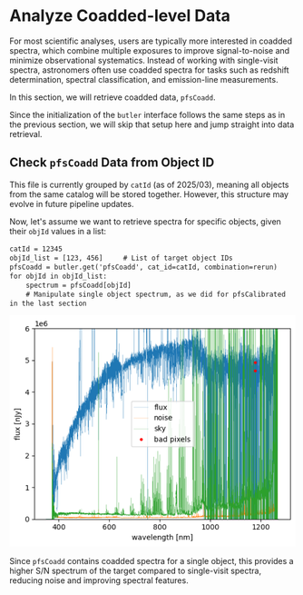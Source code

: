 # Analyze Coadded-level Data

For most scientific analyses, users are typically more interested in coadded spectra, which combine multiple exposures to improve signal-to-noise and minimize observational systematics. Instead of working with single-visit spectra, astronomers often use coadded spectra for tasks such as redshift determination, spectral classification, and emission-line measurements.

In this section, we will retrieve coadded data, `pfsCoadd`.

Since the initialization of the `butler` interface follows the same steps as in the previous section, we will skip that setup here and jump straight into data retrieval.

## Check `pfsCoadd` Data from Object ID

This file is currently grouped by `catId` (as of 2025/03), meaning all objects from the same catalog will be stored together. However, this structure may evolve in future pipeline updates.

Now, let's assume we want to retrieve spectra for specific objects, given their `objId` values in a list:

```
catId = 12345
objId_list = [123, 456]     # List of target object IDs
pfsCoadd = butler.get('pfsCoadd', cat_id=catId, combination=rerun)
for objId in objId_list:
    spectrum = pfsCoadd[objId]
    # Manipulate single object spectrum, as we did for pfsCalibrated in the last section
```

![Output of pfsCoadd](img/out_pfsCoadd.png)

Since `pfsCoadd` contains coadded spectra for a single object, this provides a higher S/N spectrum of the target compared to single-visit spectra, reducing noise and improving spectral features.